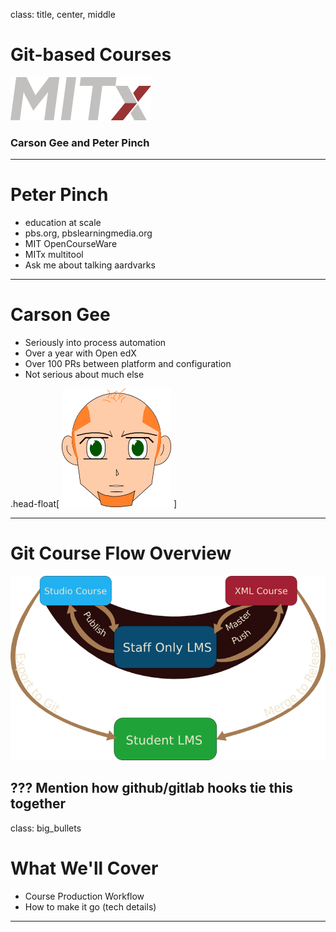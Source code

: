 class: title, center, middle

# Git-based Courses

![logo](../assets/mitx_logo.png)

### Carson Gee and Peter Pinch

---

# Peter Pinch

- education at scale
- pbs.org, pbslearningmedia.org 
- MIT OpenCourseWare
- MITx multitool 
- Ask me about talking aardvarks

---

# Carson Gee

- Seriously into process automation
- Over a year with Open edX
- Over 100 PRs between platform and configuration
- Not serious about much else

.head-float[
![logo](../assets/carson.png)
]

---

# Git Course Flow Overview

![Process Overview](../assets/flow_overview.png)

???
Mention how github/gitlab hooks tie this together
---
class: big_bullets

# What We'll Cover

- Course Production Workflow
- How to make it go (tech details)

---

